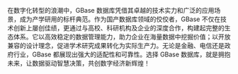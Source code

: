 在数字化转型的浪潮中，GBase 数据库凭借其卓越的技术实力和广泛的应用场景，成为产学研用的标杆典范。作为国产数据库领域的佼佼者，GBase 不仅在技术创新上屡创佳绩，更通过与高校、科研机构及企业的深度合作，构建起完整的生态体系。它以高效稳定的数据管理能力，助力企业在海量数据中挖掘价值；以开放兼容的设计理念，促进学术研究成果转化为实际生产力。无论是金融、电信还是政府行业，GBase 都展现出强大的适配性和可靠性。选择 GBase 数据库，就是拥抱未来，让数据驱动智慧决策，共创数字经济新辉煌！